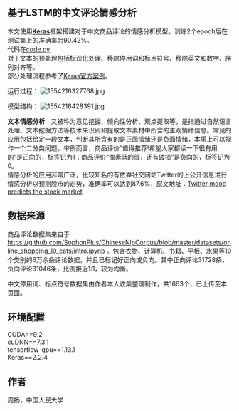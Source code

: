 ## 基于LSTM的中文评论情感分析
本文使用[**Keras**](https://keras.io/)框架搭建对于中文商品评论的情感分析模型。训练2个epoch后在测试集上的准确率为90.42%。  
代码在[code.py](https://github.com/yang-zhou-x/assignments/blob/master/lstm_sentiment_analysis/code.py)  
对于文本的预处理包括标识化处理、移除停用词和标点符号、移除英文和数字、序列对齐等。  
部分处理流程参考了[Keras官方案例](https://github.com/keras-team/keras/blob/master/examples/imdb_lstm.py)。

运行过程：
![1554216327768.jpg](https://i.loli.net/2019/04/02/5ca37626ad6e1.jpg)

模型结构：
![1554216428391.jpg](https://i.loli.net/2019/04/02/5ca37626ac5c0.jpg)


**文本情感分析**：又被称为意见挖掘、倾向性分析、观点提取等，是指通过自然语言处理、文本挖掘方法等技术来识别和提取文本素材中所含的主观情绪信息。常见的应用包括给定一段文本，判断其所含有的是正面情绪还是负面情绪，本质上可以视作一个二分类问题。举例而言，商品评价“值得推荐!希望大家都读一下很有用的”是正向的，标签记为1；商品评价“像素低的很，还有破损”是负向的，标签记为0。  
情感分析的应用非常广泛，比较知名的有依靠社交网站Twitter的上公开信息进行情感分析以预测股市的走势，准确率可以达到87.6%，原文地址：[Twitter mood predicts the stock market](https://arxiv.org/pdf/1010.3003.pdf)

## 数据来源
商品评论数据集来自于 https://github.com/SophonPlus/ChineseNlpCorpus/blob/master/datasets/online_shopping_10_cats/intro.ipynb
。包含衣物、计算机、书籍、平板、水果等10个类别的6万余条评论数据，并且已标记好正向或负向。其中正向评论31728条，负向评论31046条，比例接近1:1，较为均衡。

中文停用词、标点符号数据集由作者本人收集整理制作，共1663个，已上传至本页面。

## 环境配置
CUDA==9.2  
cuDNN==7.3.1  
tensorflow-gpu==1.13.1  
Keras==2.2.4  

## 作者
周扬，中国人民大学

